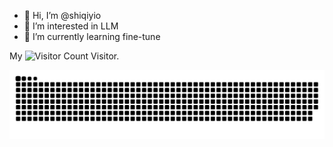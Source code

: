 - 👋 Hi, I’m @shiqiyio
- 👀 I’m interested in LLM
- 🌱 I’m currently learning fine-tune


My ![Visitor Count](https://profile-counter.glitch.me/shiqiyio/count.svg) Visitor.

<picture>
  <source media="(prefers-color-scheme: dark)" srcset="https://raw.githubusercontent.com/shiqiyio/shiqiyio/output/github-contribution-grid-snake-dark.svg">
  <source media="(prefers-color-scheme: light)" srcset="https://raw.githubusercontent.com/shiqiyio/shiqiyio//output/github-contribution-grid-snake.svg">
  <img alt="github contribution grid snake animation" src="https://raw.githubusercontent.com/shiqiyio/shiqiyio/output/github-contribution-grid-snake.svg">
</picture>
